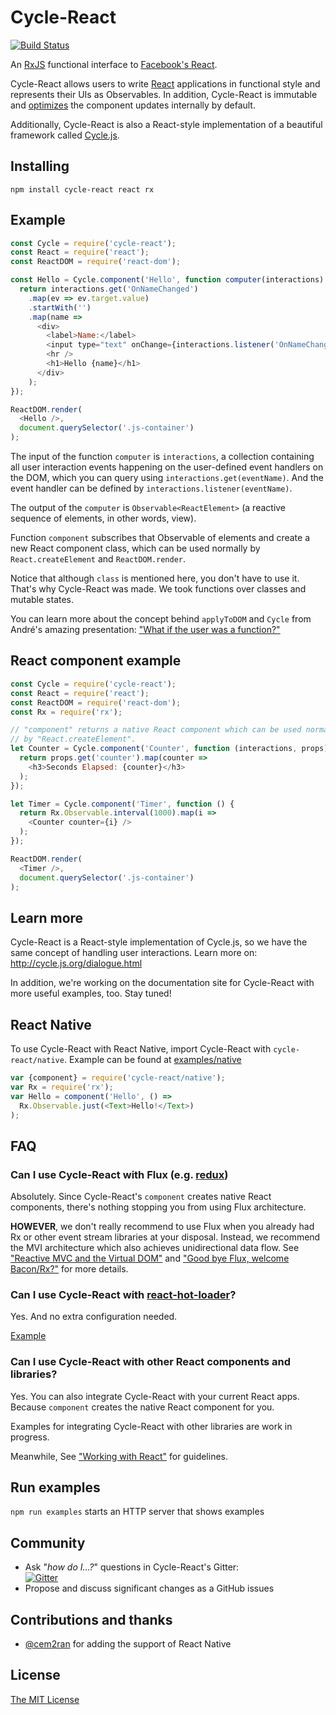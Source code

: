 # Cycle-React

[![Build Status](https://travis-ci.org/pH200/cycle-react.svg?branch=master)](https://travis-ci.org/pH200/cycle-react)

An [RxJS](https://github.com/Reactive-Extensions/RxJS) functional interface
to [Facebook's React](http://facebook.github.io/react/).

Cycle-React allows users to write [React](https://github.com/facebook/react)
applications in functional style and represents their UIs as Observables.
In addition, Cycle-React is immutable and
[optimizes](https://facebook.github.io/react/docs/pure-render-mixin.html)
the component updates internally by default.

Additionally, Cycle-React is also a React-style implementation of a beautiful
framework called [Cycle.js](https://github.com/cyclejs/cycle-core).

## Installing

```
npm install cycle-react react rx
```

## Example

```js
const Cycle = require('cycle-react');
const React = require('react');
const ReactDOM = require('react-dom');

const Hello = Cycle.component('Hello', function computer(interactions) {
  return interactions.get('OnNameChanged')
    .map(ev => ev.target.value)
    .startWith('')
    .map(name =>
      <div>
        <label>Name:</label>
        <input type="text" onChange={interactions.listener('OnNameChanged')} />
        <hr />
        <h1>Hello {name}</h1>
      </div>
    );
});

ReactDOM.render(
  <Hello />,
  document.querySelector('.js-container')
);
```

The input of the function `computer` is `interactions`, a collection containing
all user interaction events happening on the user-defined event handlers on the
DOM, which you can query using `interactions.get(eventName)`. And the event
handler can be defined by `interactions.listener(eventName)`.

The output of the `computer` is `Observable<ReactElement>`
(a reactive sequence of elements, in other words, view).

Function `component` subscribes that Observable of elements and create a new
React component class, which can be used normally by `React.createElement` and
`ReactDOM.render`.

Notice that although `class` is mentioned here, you don't have to
use it. That's why Cycle-React was made. We took functions over classes
and mutable states.

You can learn more about the concept behind `applyToDOM` and `Cycle` from
André's amazing presentation:
["What if the user was a function?"](https://youtu.be/1zj7M1LnJV4)

## React component example

```js
const Cycle = require('cycle-react');
const React = require('react');
const ReactDOM = require('react-dom');
const Rx = require('rx');

// "component" returns a native React component which can be used normally
// by "React.createElement".
let Counter = Cycle.component('Counter', function (interactions, props) {
  return props.get('counter').map(counter =>
    <h3>Seconds Elapsed: {counter}</h3>
  );
});

let Timer = Cycle.component('Timer', function () {
  return Rx.Observable.interval(1000).map(i =>
    <Counter counter={i} />
  );
});

ReactDOM.render(
  <Timer />,
  document.querySelector('.js-container')
);
```

## Learn more

Cycle-React is a React-style implementation of Cycle.js, so we have the same
concept of handling user interactions. Learn more on:
http://cycle.js.org/dialogue.html

In addition, we're working on the documentation site for Cycle-React with more
useful examples, too. Stay tuned!

## React Native

To use Cycle-React with React Native, import Cycle-React with
`cycle-react/native`.
Example can be found at [examples/native](/examples/native)

```js
var {component} = require('cycle-react/native');
var Rx = require('rx');
var Hello = component('Hello', () =>
  Rx.Observable.just(<Text>Hello!</Text>)
);
```

## FAQ

### Can I use Cycle-React with Flux (e.g. [redux](https://github.com/gaearon/redux))

Absolutely. Since Cycle-React's `component` creates native React components,
there's nothing stopping you from using Flux architecture.

**HOWEVER**, we don't really recommend to use Flux when you already had Rx or
other event stream libraries at your disposal. Instead, we recommend the MVI
architecture which also achieves unidirectional data flow. See
["Reactive MVC and the Virtual DOM"](http://futurice.com/blog/reactive-mvc-and-the-virtual-dom)
and ["Good bye Flux, welcome Bacon/Rx?"](https://medium.com/@milankinen/good-bye-flux-welcome-bacon-rx-23c71abfb1a7)
for more details.

### Can I use Cycle-React with [react-hot-loader](https://github.com/gaearon/react-hot-loader)?

Yes. And no extra configuration needed.

[Example](https://github.com/cycle-react-examples/react-hot-boilerplate)

### Can I use Cycle-React with other React components and libraries?

Yes. You can also integrate Cycle-React with your current React apps. Because
`component` creates the native React component for you.

Examples for integrating Cycle-React with other libraries are work in progress.

Meanwhile, See ["Working with React"](/docs/working-with-react.md)
for guidelines.

## Run examples

`npm run examples` starts an HTTP server that shows examples

## Community

* Ask "_how do I...?_" questions in Cycle-React's Gitter: <br/>
[![Gitter](https://badges.gitter.im/Join%20Chat.svg)](https://gitter.im/pH200/cycle-react?utm_source=badge&utm_medium=badge&utm_campaign=pr-badge)
* Propose and discuss significant changes as a GitHub issues

## Contributions and thanks

- [@cem2ran](https://github.com/cem2ran) for adding the support of React Native

## License

[The MIT License](/LICENSE)
